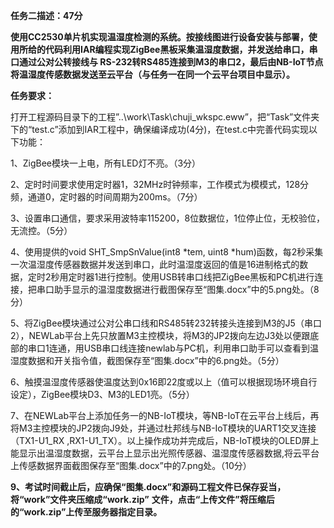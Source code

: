 **任务二描述：47分**

**使用CC2530单片机实现温湿度检测的系统。按接线图进行设备安装与部署，使用所给的代码利用IAR编程实现ZigBee黑板采集温湿度数据，并发送给串口，串口通过公对公转接线与 RS-232转RS485连接到M3的串口2，最后由NB-IoT节点将温湿度传感数据发送至云平台（与任务一在同一个云平台项目中显示）。**

**任务要求：**

打开工程源码目录下的工程”..\\work\\Task\\chuji_wkspc.eww”，把“Task”文件夹下的“test.c”添加到IAR工程中，确保编译成功(4分)，在test.c中完善代码实现以下功能：

1、ZigBee模块一上电，所有LED灯不亮。（3分）

2、定时时间要求使用定时器1，32MHz时钟频率，工作模式为模模式，128分频，通道0，定时器的时间周期为200ms。（7分）

3、设置串口通信，要求采用波特率115200，8位数据位，1位停止位，无校验位，无流控。（5分）

4、使用提供的void SHT_SmpSnValue(int8 \*tem, uint8 \*hum)函数，每2秒采集一次温湿度传感器数据并发送到串口，此时温湿度返回的值是16进制格式的数据，定时2秒用定时器1进行控制。使用USB转串口线把ZigBee黑板和PC机进行连接，把串口助手显示的温湿度数据进行截图保存至“图集.docx”中的5.png处。（8分）

5、将ZigBee模块通过公对公串口线和RS485转232转接头连接到M3的J5（串口2），NEWLab平台上先只放置M3主控模块，将M3的JP2拨向左边J3处以便跟底部的串口1连通，用USB串口线连接newlab与PC机，利用串口助手可以查看到温湿度数据和开关指令值，截图保存至“图集.docx”中的6.png处。（5分）

6、触摸温湿度传感器使温度达到0x16即22度或以上（值可以根据现场环境自行设定），ZigBee模块D3、M3的LED1亮。（5分）

7、在NEWLab平台上添加任务一的NB-IoT模块，等NB-IoT在云平台上线后，再将M3主控模块的JP2拨向J9处，并通过杜邦线与NB-IoT模块的UART1交叉连接（TX1-U1_RX ,RX1-U1_TX）。以上操作成功并完成后，NB-IoT模块的OLED屏上能显示出温湿度数据，云平台上显示出光照传感器、温湿度传感器数据,将云平台上传感数据界面截图保存至“图集.docx”中的7.png处。（10分）

**9、考试时间截止后，应确保“图集.docx”和源码工程文件已保存妥当，将“work”文件夹压缩成“work.zip”**
**文件，点击“上传文件”将压缩后的“work.zip”上传至服务器指定目录。**
